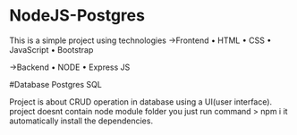 # NodeJS-Postgres
This is a simple project using technologies 
->Frontend
  • HTML 
  • CSS
  • JavaScript
  • Bootstrap

->Backend 
  • NODE
  • Express JS

#Database
Postgres SQL

Project is about CRUD operation in database using a UI(user interface).
project doesnt contain node module folder you just run command > npm i
it automatically install the dependencies.
